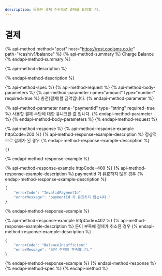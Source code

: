 ```yaml
---
description: 등록된 결제 수단으로 결제를 요청합니다.
---
```


# 결제

{% api-method method="post" host="https://rest.coolsms.co.kr" path="/cash/v1/balance" %}
{% api-method-summary %}
Charge Balance
{% endapi-method-summary %}

{% api-method-description %}

{% endapi-method-description %}

{% api-method-spec %}
{% api-method-request %}
{% api-method-body-parameters %}
{% api-method-parameter name="amount" type="number" required=true %}
충전\(결제\)할 금액입니다.
{% endapi-method-parameter %}

{% api-method-parameter name="paymentId" type="string" required=true %}
사용할 결제 수단에 대한 유니크한 값 입니다.
{% endapi-method-parameter %}
{% endapi-method-body-parameters %}
{% endapi-method-request %}

{% api-method-response %}
{% api-method-response-example httpCode=200 %}
{% api-method-response-example-description %}
정상적으로 결제가 된 경우
{% endapi-method-response-example-description %}

```javascript
{}
```
{% endapi-method-response-example %}

{% api-method-response-example httpCode=400 %}
{% api-method-response-example-description %}
paymentId 가 유효하지 않은 경우
{% endapi-method-response-example-description %}

```javascript
{
    "errorCode": "InvalidPaymentId"
    "errorMessage": "paymentId 가 유효하지 않습니다."
}
```
{% endapi-method-response-example %}

{% api-method-response-example httpCode=402 %}
{% api-method-response-example-description %}
돈이 부족해 결제가 취소된 경우
{% endapi-method-response-example-description %}

```javascript
{
    "errorCode": "BalanceInsufficient"
    "errorMessage": "보유 잔액이 부족합니다."
}
```
{% endapi-method-response-example %}
{% endapi-method-response %}
{% endapi-method-spec %}
{% endapi-method %}



